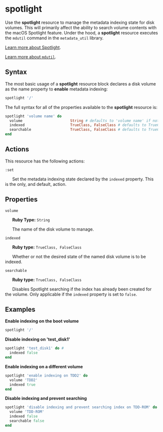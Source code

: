 spotlight
=========

Use the **spotlight** resource to manage the metadata indexing state for disk volumes.
This will primarily affect the ability to search volume contents with the macOS
Spotlight feature. Under the hood, a **spotlight** resource executes the `mdutil`
command in the `metadata_util` library.

[Learn more about Spotlight](https://support.apple.com/en-us/HT204014).

[Learn more about `mdutil`](https://developer.apple.com/legacy/library/documentation/Darwin/Reference/ManPages/man1/mdutil.1.html).

Syntax
------

The most basic usage of a **spotlight** resource block declares a disk volume as
the name property to **enable** metadata indexing:

```ruby
spotlight '/'
```

The full syntax for all of the properties available to the **spotlight** resource
is:

```ruby
spotlight 'volume name' do
  volume                      String # defaults to 'volume name' if not specified
  indexed                     TrueClass, FalseClass # defaults to TrueClass if not specified
  searchable                  TrueClass, FalseClass # defaults to TrueClass if not specified
end
```

Actions
-------

This resource has the following actions:

`:set`

&nbsp;&nbsp;&nbsp;&nbsp;&nbsp;&nbsp;Set the metadata indexing state declared by
the `indexed` property. This is the only, and default, action.

Properties
----------

`volume`

&nbsp;&nbsp;&nbsp;&nbsp;&nbsp;&nbsp;**Ruby Type:** `String`

&nbsp;&nbsp;&nbsp;&nbsp;&nbsp;&nbsp;The name of the disk volume to manage.

`indexed`

&nbsp;&nbsp;&nbsp;&nbsp;&nbsp;&nbsp;**Ruby type:** `TrueClass, FalseClass`

&nbsp;&nbsp;&nbsp;&nbsp;&nbsp;&nbsp;Whether or not the desired state of the named
disk volume is to be indexed.

`searchable`

&nbsp;&nbsp;&nbsp;&nbsp;&nbsp;&nbsp;**Ruby type:** `TrueClass, FalseClass`

&nbsp;&nbsp;&nbsp;&nbsp;&nbsp;&nbsp;Disables Spotlight searching if the index has
already been created for the volume. Only applicable if the `indexed` property is
set to `false`.

Examples
----------

**Enable indexing on the boot volume**

```ruby
spotlight '/'
```

**Disable indexing on 'test_disk1'**

```ruby
spotlight 'test_disk1' do #
  indexed false
end
```

**Enable indexing on a different volume**

```ruby
spotlight 'enable indexing on TDD2' do
  volume 'TDD2'
  indexed true
end
```

**Disable indexing and prevent searching**

```ruby
spotlight 'disable indexing and prevent searching index on TDD-ROM' do
  volume 'TDD-ROM'
  indexed false
  searchable false
end
```
